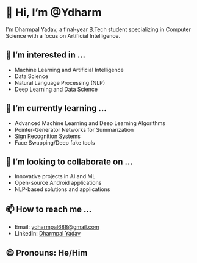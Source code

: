 # 👋 Hi, I’m @Ydharm
I'm Dharmpal Yadav, a final-year B.Tech student specializing in Computer Science with a focus on Artificial Intelligence.

## 👀 I’m interested in ...
- Machine Learning and Artificial Intelligence
- Data Science
- Natural Language Processing (NLP)
- Deep Learning and Data Science

## 🌱 I’m currently learning ...
- Advanced Machine Learning and Deep Learning Algorithms
- Pointer-Generator Networks for Summarization
- Sign Recognition Systems
- Face Swapping/Deep fake tools

## 💞️ I’m looking to collaborate on ...
- Innovative projects in AI and ML
- Open-source Android applications
- NLP-based solutions and applications

## 📫 How to reach me ...
- Email: [ydharmpal688@gmail.com](mailto:ydharmpal688@gmail.com)
- LinkedIn: [Dharmpal Yadav](https://www.linkedin.com/in/dharmpal-yadav-26616726a)

## 😄 Pronouns: He/Him




<!---
Ydharm/Ydharm is a ✨ special ✨ repository because its `README.md` (this file) appears on your GitHub profile.
You can click the Preview link to take a look at your changes.
--->
